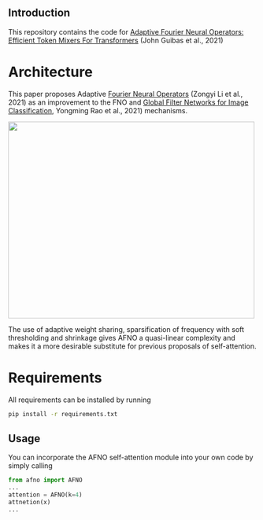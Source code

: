 ## Introduction
This repository contains the code for <a href="https://arxiv.org/abs/2111.13587.pdf">Adaptive Fourier Neural Operators: Efficient Token Mixers For Transformers</a> (John Guibas et al., 2021)

# Architecture
This paper proposes Adaptive <a href="https://arxiv.org/abs/2010.08895">Fourier Neural Operators</a> (Zongyi Li et al., 2021) as an improvement to the FNO and <a href="https://arxiv.org/abs/2107.00645v1">Global Filter Networks for Image Classification</a>, Yongming Rao et al., 2021) mechanisms.


<img src="https://i.imgur.com/hVqai83.png" height=400px width=500px>

The use of adaptive weight sharing, sparsification of frequency with soft thresholding and shrinkage gives AFNO a quasi-linear complexity and makes it a more desirable substitute for previous proposals of self-attention.

# Requirements
All requirements can be installed by running
```sh
pip install -r requirements.txt
```

## Usage
You can incorporate the AFNO self-attention module into your own code by simply calling
```py
from afno import AFNO
...
attention = AFNO(k=4)
attnetion(x)
...
```